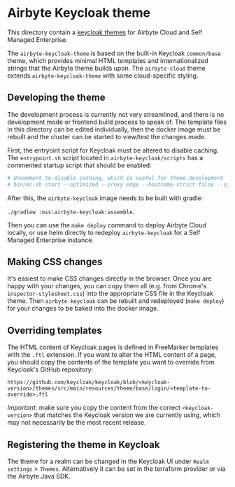 # Airbyte Keycloak theme

This directory contain a [keycloak themes](https://www.keycloak.org/docs/latest/server_development/#_themes) for Airbyte Cloud and Self Managed Enterprise. 

The `airbyte-keycloak-theme` is based on the built-in Keycloak `common/base` theme, which provides minimal HTML templates and internationalized strings that the Airbyte theme builds upon. The `airbyte-cloud` theme extends `airbyte-keycloak-theme` with some cloud-specific styling.

## Developing the theme

The development process is currently not very streamlined, and there is no development mode or frontend build process to speak of. The template files in this directory can be edited individually, then the docker image must be rebuilt and the cluster can be started to view/test the changes made.

First, the entryoint script for Keycloak must be altered to disable caching. The `entrypoint.sh` script located in `airbyte-keycloak/scripts` has a commented startup script that should be enabled:

```sh
# Uncomment to disable caching, which is useful for theme development
# bin/kc.sh start --optimized --proxy edge --hostname-strict false --spi-theme-static-max-age=-1 --spi-theme-cache-themes=false --spi-theme-cache-templates=false
```

After this, the `airbyte-keycloak` image needs to be built with gradle:

`./gradlew :oss:airbyte-keycloak:assemble`.

Then you can use the `make deploy` command to deploy Airbyte Cloud locally, or use helm directly to redeploy `airbyte-keycloak` for a Self Managed Enterprise instance. 

## Making CSS changes

It's easiest to make CSS changes directly in the browser. Once you are happy with your changes, you can copy them all (e.g. from Chrome's `inspector-stylesheet.css`) into the appropriate CSS file in the Keycloak theme. Then `airbyte-keycloak` can be rebuilt and redeployed (`make deploy`) for your changes to be baked into the docker image.

## Overriding templates

The HTML content of Keycloak pages is defined in FreeMarker templates with the `.ftl` extension. If you want to alter the HTML content of a page, you should copy the contents of the template you want to override from Keycloak's GitHub repository:

```
https://github.com/keycloak/keycloak/blob/<keycloak-version>/themes/src/main/resources/theme/base/login/<template-to-override>.ftl
```

*Important*: make sure you copy the content from the correct `<keycloak-version>` that matches the Keycloak version we are currently using, which may not necessarily be the most recent release.

## Registering the theme in Keycloak

The theme for a realm can be changed in the Keycloak UI under `Realm settings` > `Themes`. Alternatively it can be set in the terraform provider or via the Airbyte Java SDK.
